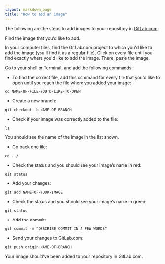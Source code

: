 ```yaml
---
layout: markdown_page
title: "How to add an image"
---
```


The following are the steps to add images to your repository in [GitLab.com](https://gitlab.com):

Find the image that you’d like to add.

In your computer files, find the GitLab.com project to which you'd like to add the image (you'll find it as a regular file). Click on every file until you find exactly where you'd like to add the image. There, paste the image.

Go to your shell or Terminal, and add the following commands:

* To find the correct file, add this command for every file that you'd like to open until you reach the file where you added your image:
```
cd NAME-OF-FILE-YOU'D-LIKE-TO-OPEN
```

* Create a new branch:
```
git checkout -b NAME-OF-BRANCH
```

* Check if your image was correctly added to the file:
```
ls
```

You should see the name of the image in the list shown.

* Go back one file:
```
cd ../
```

* Check the status and you should see your image’s name in red:
```
git status
```

* Add your changes:
```
git add NAME-OF-YOUR-IMAGE
```

* Check the status and you should see your image’s name in green:
```
git status
```

* Add the commit:
```
git commit -m “DESCRIBE COMMIT IN A FEW WORDS”
```

* Send your changes to GitLab.com:
```
git push origin NAME-OF-BRANCH
```

Your image should've been added to your repository in GitLab.com.
